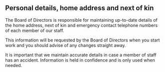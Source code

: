 ## Personal details, home address and next of kin

The Board of Directors is responsible for maintaining up-to-date details of the home address, next of kin and emergency contact telephone numbers of each member of our staff.

This information will be requested by the Board of Directors when you start work and you should advise of any changes straight away.

It is important that we maintain accurate details in case a member of staff has an accident. Information is held in confidence and is only used when needed.

